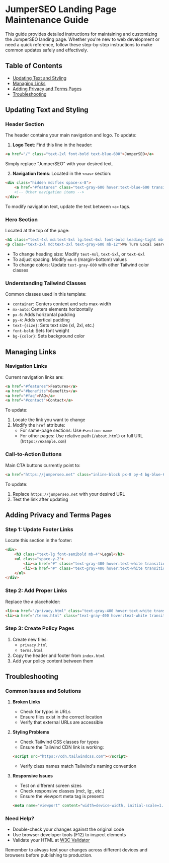 # JumperSEO Landing Page Maintenance Guide

This guide provides detailed instructions for maintaining and customizing the JumperSEO landing page. Whether you're new to web development or need a quick reference, follow these step-by-step instructions to make common updates safely and effectively.

## Table of Contents
- [Updating Text and Styling](#updating-text-and-styling)
- [Managing Links](#managing-links)
- [Adding Privacy and Terms Pages](#adding-privacy-and-terms-pages)
- [Troubleshooting](#troubleshooting)

## Updating Text and Styling

### Header Section
The header contains your main navigation and logo. To update:

1. **Logo Text**: Find this line in the header:
```html
<a href="/" class="text-2xl font-bold text-blue-600">JumperSEO</a>
```
Simply replace "JumperSEO" with your desired text.

2. **Navigation Items**: Located in the `<nav>` section:
```html
<div class="hidden md:flex space-x-8">
    <a href="#features" class="text-gray-600 hover:text-blue-600 transition-colors duration-300">Features</a>
    <!-- Other navigation items -->
</div>
```
To modify navigation text, update the text between `<a>` tags.

### Hero Section
Located at the top of the page:
```html
<h1 class="text-4xl md:text-5xl lg:text-6xl font-bold leading-tight mb-6">Local Search Engine Optimization for Bounce House Rental Operators</h1>
<p class="text-2xl md:text-3xl text-gray-600 mb-12">We Turn Local Searches Into Booked Parties</p>
```
- To change heading size: Modify `text-4xl`, `text-5xl`, or `text-6xl`
- To adjust spacing: Modify `mb-6` (margin-bottom) values
- To change colors: Update `text-gray-600` with other Tailwind color classes

### Understanding Tailwind Classes
Common classes used in this template:
- `container`: Centers content and sets max-width
- `mx-auto`: Centers elements horizontally
- `px-6`: Adds horizontal padding
- `py-4`: Adds vertical padding
- `text-{size}`: Sets text size (xl, 2xl, etc.)
- `font-bold`: Sets font weight
- `bg-{color}`: Sets background color

## Managing Links

### Navigation Links
Current navigation links are:
```html
<a href="#features">Features</a>
<a href="#benefits">Benefits</a>
<a href="#faq">FAQ</a>
<a href="#contact">Contact</a>
```

To update:
1. Locate the link you want to change
2. Modify the `href` attribute:
   - For same-page sections: Use `#section-name`
   - For other pages: Use relative path (`/about.html`) or full URL (`https://example.com`)

### Call-to-Action Buttons
Main CTA buttons currently point to:
```html
<a href="https://jumperseo.net" class="inline-block px-8 py-4 bg-blue-600">
```

To update:
1. Replace `https://jumperseo.net` with your desired URL
2. Test the link after updating

## Adding Privacy and Terms Pages

### Step 1: Update Footer Links
Locate this section in the footer:
```html
<div>
    <h3 class="text-lg font-semibold mb-4">Legal</h3>
    <ul class="space-y-2">
        <li><a href="#" class="text-gray-400 hover:text-white transition-colors duration-300">Privacy Policy</a></li>
        <li><a href="#" class="text-gray-400 hover:text-white transition-colors duration-300">Terms of Service</a></li>
    </ul>
</div>
```

### Step 2: Add Proper Links
Replace the `#` placeholder:
```html
<li><a href="/privacy.html" class="text-gray-400 hover:text-white transition-colors duration-300">Privacy Policy</a></li>
<li><a href="/terms.html" class="text-gray-400 hover:text-white transition-colors duration-300">Terms of Service</a></li>
```

### Step 3: Create Policy Pages
1. Create new files:
   - `privacy.html`
   - `terms.html`
2. Copy the header and footer from `index.html`
3. Add your policy content between them

## Troubleshooting

### Common Issues and Solutions

1. **Broken Links**
   - Check for typos in URLs
   - Ensure files exist in the correct location
   - Verify that external URLs are accessible

2. **Styling Problems**
   - Check Tailwind CSS classes for typos
   - Ensure the Tailwind CDN link is working:
   ```html
   <script src="https://cdn.tailwindcss.com"></script>
   ```
   - Verify class names match Tailwind's naming convention

3. **Responsive Issues**
   - Test on different screen sizes
   - Check responsive classes (md:, lg:, etc.)
   - Ensure the viewport meta tag is present:
   ```html
   <meta name="viewport" content="width=device-width, initial-scale=1.0">
   ```

### Need Help?
- Double-check your changes against the original code
- Use browser developer tools (F12) to inspect elements
- Validate your HTML at [W3C Validator](https://validator.w3.org/)

Remember to always test your changes across different devices and browsers before publishing to production.